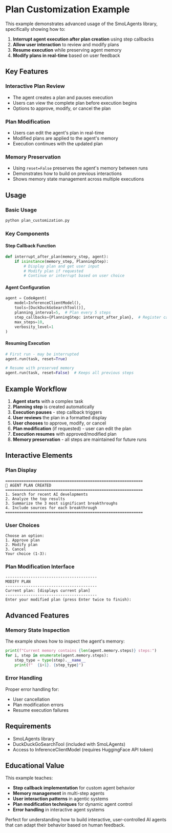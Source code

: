 # Plan Customization Example

This example demonstrates advanced usage of the SmoLAgents library, specifically showing how to:

1. **Interrupt agent execution after plan creation** using step callbacks
2. **Allow user interaction** to review and modify plans
3. **Resume execution** while preserving agent memory
4. **Modify plans in real-time** based on user feedback

## Key Features

### Interactive Plan Review
- The agent creates a plan and pauses execution
- Users can view the complete plan before execution begins
- Options to approve, modify, or cancel the plan

### Plan Modification
- Users can edit the agent's plan in real-time
- Modified plans are applied to the agent's memory
- Execution continues with the updated plan

### Memory Preservation
- Using `reset=False` preserves the agent's memory between runs
- Demonstrates how to build on previous interactions
- Shows memory state management across multiple executions

## Usage

### Basic Usage
```python
python plan_customization.py
```

### Key Components

#### Step Callback Function
```python
def interrupt_after_plan(memory_step, agent):
    if isinstance(memory_step, PlanningStep):
        # Display plan and get user input
        # Modify plan if requested
        # Continue or interrupt based on user choice
```

#### Agent Configuration
```python
agent = CodeAgent(
    model=InferenceClientModel(),
    tools=[DuckDuckGoSearchTool()],
    planning_interval=5,  # Plan every 5 steps
    step_callbacks={PlanningStep: interrupt_after_plan},  # Register callback for PlanningStep
    max_steps=10,
    verbosity_level=1
)
```

#### Resuming Execution
```python
# First run - may be interrupted
agent.run(task, reset=True)

# Resume with preserved memory
agent.run(task, reset=False)  # Keeps all previous steps
```

## Example Workflow

1. **Agent starts** with a complex task
2. **Planning step** is created automatically
3. **Execution pauses** - step callback triggers
4. **User reviews** the plan in a formatted display
5. **User chooses** to approve, modify, or cancel
6. **Plan modification** (if requested) - user can edit the plan
7. **Execution resumes** with approved/modified plan
8. **Memory preservation** - all steps are maintained for future runs

## Interactive Elements

### Plan Display
```
============================================================
🤖 AGENT PLAN CREATED
============================================================
1. Search for recent AI developments
2. Analyze the top results
3. Summarize the 3 most significant breakthroughs
4. Include sources for each breakthrough
============================================================
```

### User Choices
```
Choose an option:
1. Approve plan
2. Modify plan
3. Cancel
Your choice (1-3):
```

### Plan Modification Interface
```
----------------------------------------
MODIFY PLAN
----------------------------------------
Current plan: [displays current plan]
----------------------------------------
Enter your modified plan (press Enter twice to finish):
```

## Advanced Features

### Memory State Inspection
The example shows how to inspect the agent's memory:
```python
print(f"Current memory contains {len(agent.memory.steps)} steps:")
for i, step in enumerate(agent.memory.steps):
    step_type = type(step).__name__
    print(f"  {i+1}. {step_type}")
```

### Error Handling
Proper error handling for:
- User cancellation
- Plan modification errors
- Resume execution failures

## Requirements

- SmoLAgents library
- DuckDuckGoSearchTool (included with SmoLAgents)
- Access to InferenceClientModel (requires HuggingFace API token)

## Educational Value

This example teaches:
- **Step callback implementation** for custom agent behavior
- **Memory management** in multi-step agents
- **User interaction patterns** in agentic systems
- **Plan modification techniques** for dynamic agent control
- **Error handling** in interactive agent systems

Perfect for understanding how to build interactive, user-controlled AI agents that can adapt their behavior based on human feedback.
